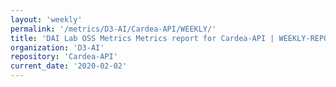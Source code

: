 ```yaml
---
layout: 'weekly'
permalink: '/metrics/D3-AI/Cardea-API/WEEKLY/'
title: 'DAI Lab OSS Metrics Metrics report for Cardea-API | WEEKLY-REPORT-2020-02-02'
organization: 'D3-AI'
repository: 'Cardea-API'
current_date: '2020-02-02'
---
```

